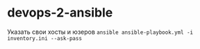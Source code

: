 # devops-2-ansible

Указать свои хосты и юзеров
```ansible ansible-playbook.yml -i inventory.ini --ask-pass```
